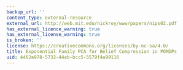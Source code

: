 ```yaml
---
backup_url: ''
content_type: external-resource
external_url: http://web.mit.edu/nickroy/www/papers/nips02.pdf
has_external_licence_warning: true
has_external_license_warning: true
is_broken: ''
license: https://creativecommons.org/licenses/by-nc-sa/4.0/
title: Exponential Family PCA for Belief Compression in POMDPs
uid: 4462e978-5732-44ab-bcc5-5579f4a99116
---
```

